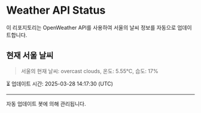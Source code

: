
# Weather API Status

이 리포지토리는 OpenWeather API를 사용하여 서울의 날씨 정보를 자동으로 업데이트합니다.

## 현재 서울 날씨
> 서울의 현재 날씨: overcast clouds, 온도: 5.55°C, 습도: 17%

⏳ 업데이트 시간: 2025-03-28 14:17:30 (UTC)

---
자동 업데이트 봇에 의해 관리됩니다.
